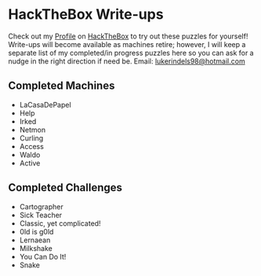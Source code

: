 # HackTheBox Write-ups

Check out my [Profile](https://www.hackthebox.eu/profile/69325) on [HackTheBox](https://www.hackthebox.eu) to try out these puzzles for yourself! Write-ups will become available as machines retire; however, I will keep a separate list of my completed/in progress puzzles here so you can ask for a nudge in the right direction if need be.
Email: lukerindels98@hotmail.com 

## Completed Machines

* LaCasaDePapel
* Help
* Irked
* Netmon
* Curling
* Access
* Waldo
* Active

## Completed Challenges

* Cartographer
* Sick Teacher
* Classic, yet complicated!
* 0ld is g0ld
* Lernaean
* Milkshake
* You Can Do It!
* Snake

